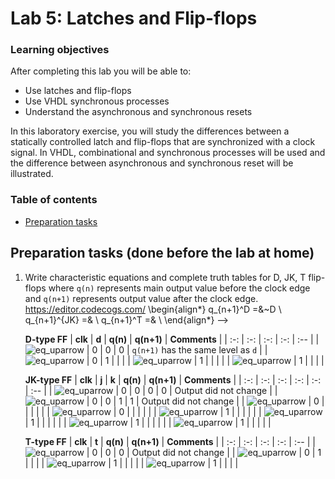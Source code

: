 # Lab 5: Latches and Flip-flops

<!--
![Logo](../../logolink_eng.jpg)
<p align="center">
  The Study of Modern and Developing Engineering BUT<br>
  CZ.02.2.69/0.0/0.0/18_056/0013325
</p>
-->

### Learning objectives

After completing this lab you will be able to:

* Use latches and flip-flops
* Use VHDL synchronous processes
* Understand the asynchronous and synchronous resets

In this laboratory exercise, you will study the differences between a statically controlled latch and flip-flops that are synchronized with a clock signal. In VHDL, combinational and synchronous processes will be used and the difference between asynchronous and synchronous reset will be illustrated.

### Table of contents

* [Preparation tasks](#preparation)

<a name="preparation"></a>

## Preparation tasks (done before the lab at home)

1. Write characteristic equations and complete truth tables for D, JK, T flip-flops where `q(n)` represents main output value before the clock edge and `q(n+1)` represents output value after the clock edge.
   https://editor.codecogs.com/
   \begin{align*}
       q_{n+1}^D =&~D \\
       q_{n+1}^{JK} =& \\
       q_{n+1}^T =& \\
   \end{align*}
   -->

   **D-type FF**
   | **clk** | **d** | **q(n)** | **q(n+1)** | **Comments** |
   | :-: | :-: | :-: | :-: | :-- |
   | ![eq_uparrow](https://user-images.githubusercontent.com/99388268/157633413-06af8354-1297-49af-8c8d-4fc41120f777.png) | 0 | 0 | 0 | `q(n+1)` has the same level as `d` |
   | ![eq_uparrow](https://user-images.githubusercontent.com/99388268/157633413-06af8354-1297-49af-8c8d-4fc41120f777.png) | 0 | 1 |  |  |
   | ![eq_uparrow](https://user-images.githubusercontent.com/99388268/157633413-06af8354-1297-49af-8c8d-4fc41120f777.png) | 1 |  |  |  |
   | ![eq_uparrow](https://user-images.githubusercontent.com/99388268/157633413-06af8354-1297-49af-8c8d-4fc41120f777.png) | 1 |  |  |  |

   **JK-type FF**
   | **clk** | **j** | **k** | **q(n)** | **q(n+1)** | **Comments** |
   | :-: | :-: | :-: | :-: | :-: | :-- |
   | ![eq_uparrow](https://user-images.githubusercontent.com/99388268/157633413-06af8354-1297-49af-8c8d-4fc41120f777.png) | 0 | 0 | 0 | 0 | Output did not change |
   | ![eq_uparrow](https://user-images.githubusercontent.com/99388268/157633413-06af8354-1297-49af-8c8d-4fc41120f777.png) | 0 | 0 | 1 | 1 | Output did not change |
   | ![eq_uparrow](https://user-images.githubusercontent.com/99388268/157633413-06af8354-1297-49af-8c8d-4fc41120f777.png) | 0 |  |  |  |  |
   | ![eq_uparrow](https://user-images.githubusercontent.com/99388268/157633413-06af8354-1297-49af-8c8d-4fc41120f777.png) | 0 |  |  |  |  |
   | ![eq_uparrow](https://user-images.githubusercontent.com/99388268/157633413-06af8354-1297-49af-8c8d-4fc41120f777.png) | 1 |  |  |  |  |
   | ![eq_uparrow](https://user-images.githubusercontent.com/99388268/157633413-06af8354-1297-49af-8c8d-4fc41120f777.png) | 1 |  |  |  |  |
   | ![eq_uparrow](https://user-images.githubusercontent.com/99388268/157633413-06af8354-1297-49af-8c8d-4fc41120f777.png) | 1 |  |  |  |  |
   | ![eq_uparrow](https://user-images.githubusercontent.com/99388268/157633413-06af8354-1297-49af-8c8d-4fc41120f777.png) | 1 |  |  |  |  |

   **T-type FF**
   | **clk** | **t** | **q(n)** | **q(n+1)** | **Comments** |
   | :-: | :-: | :-: | :-: | :-- |
   | ![eq_uparrow](https://user-images.githubusercontent.com/99388268/157633413-06af8354-1297-49af-8c8d-4fc41120f777.png) | 0 | 0 | 0 | Output did not change |
   | ![eq_uparrow](https://user-images.githubusercontent.com/99388268/157633413-06af8354-1297-49af-8c8d-4fc41120f777.png) | 0 | 1 |  |  |
   | ![eq_uparrow](https://user-images.githubusercontent.com/99388268/157633413-06af8354-1297-49af-8c8d-4fc41120f777.png) | 1 |  |  |  |
   | ![eq_uparrow](https://user-images.githubusercontent.com/99388268/157633413-06af8354-1297-49af-8c8d-4fc41120f777.png) | 1 |  |  |  |

<a name="part1"></a>
